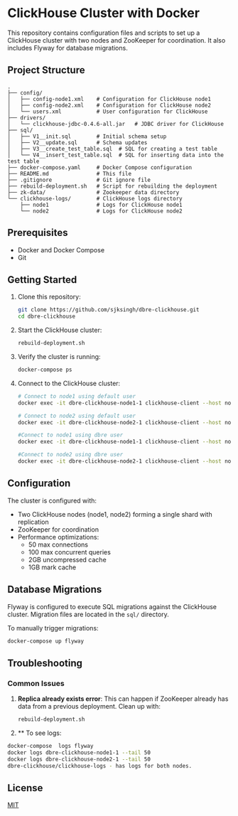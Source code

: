 # ClickHouse Cluster with Docker

This repository contains configuration files and scripts to set up a ClickHouse cluster with two nodes and ZooKeeper for coordination. It also includes Flyway for database migrations.

## Project Structure

```
.
├── config/
│   ├── config-node1.xml    # Configuration for ClickHouse node1
│   ├── config-node2.xml    # Configuration for ClickHouse node2
│   └── users.xml           # User configuration for ClickHouse
├── drivers/
│   └── clickhouse-jdbc-0.4.6-all.jar   # JDBC driver for ClickHouse
├── sql/
│   ├── V1__init.sql        # Initial schema setup
│   ├── V2__update.sql      # Schema updates
│   ├── V3__create_test_table.sql  # SQL for creating a test table
│   └── V4__insert_test_table.sql  # SQL for inserting data into the test table
├── docker-compose.yaml     # Docker Compose configuration
├── README.md               # This file
├── .gitignore              # Git ignore file
├── rebuild-deployment.sh   # Script for rebuilding the deployment
├── zk-data/                # Zookeeper data directory
└── clickhouse-logs/        # ClickHouse logs directory
    ├── node1               # Logs for ClickHouse node1
    └── node2               # Logs for ClickHouse node2
```

## Prerequisites

- Docker and Docker Compose
- Git

## Getting Started

1. Clone this repository:
   ```bash
   git clone https://github.com/sjksingh/dbre-clickhouse.git
   cd dbre-clickhouse
   ```

2. Start the ClickHouse cluster:
   ```bash
   rebuild-deployment.sh
   ```

3. Verify the cluster is running:
   ```bash
   docker-compose ps
   ```

4. Connect to the ClickHouse cluster:
   ```bash
   # Connect to node1 using default user
   docker exec -it dbre-clickhouse-node1-1 clickhouse-client --host node1
   
   # Connect to node2 using default user
   docker exec -it dbre-clickhouse-node2-1 clickhouse-client --host node2

   #Connect to node1 using dbre user
   docker exec -it dbre-clickhouse-node1-1 clickhouse-client --host node1 --port 9000 --user dbre --password dbre123

   #Connect to node2 using dbre user
   docker exec -it dbre-clickhouse-node2-1 clickhouse-client --host node1 --port 9000 --user dbre --password dbre123
   
   ```

## Configuration

The cluster is configured with:
- Two ClickHouse nodes (node1, node2) forming a single shard with replication
- ZooKeeper for coordination
- Performance optimizations:
  - 50 max connections
  - 100 max concurrent queries
  - 2GB uncompressed cache
  - 1GB mark cache

## Database Migrations

Flyway is configured to execute SQL migrations against the ClickHouse cluster. Migration files are located in the `sql/` directory.

To manually trigger migrations:
```bash
docker-compose up flyway
```


## Troubleshooting

### Common Issues

1. **Replica already exists error**:
   This can happen if ZooKeeper already has data from a previous deployment. Clean up with: 
   ```bash
   rebuild-deployment.sh
   ```

2. ** To see logs:
  ```bash
  docker-compose  logs flyway
  docker logs dbre-clickhouse-node1-1 --tail 50
  docker logs dbre-clickhouse-node2-1 --tail 50
  dbre-clickhouse/clickhouse-logs - has logs for both nodes.
```
## License

[MIT](LICENSE)
